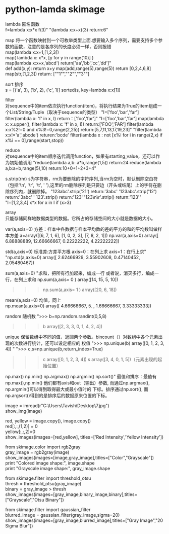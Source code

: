 # python-lamda skimage
	
lambda	匿名函数	
f=lambda x:x*x
f(3)"	"(lambda x:x+x)(3)
return:6"			

map	
将一个函数映射到一个可枚举类型上面.想要输入多个序列，需要支持多个参数的函数，注意的是各序列的长度必须一样，否则报错	
map(lambda x:x+1,[1,2,3])	
map( lambda x: x*x, [y for y in range(10)] )	
map(lambda x:x+x,'abcd')
return['aa','bb','cc','dd']"	
def add(x,y): return x+y
map(add,range(5),range(5))
return [0,2,4,6,8]
map(str,[1,2,3])
return: [""1"",""2"",""3""]

sort	排序	
s = [('a', 3), ('b', 2), ('c', 1)]
sorted(s, key=lambda x:x[1])

filter	
对sequence中的item依次执行function(item)，将执行结果为True的item组成一个List/String/Tuple（取决于sequence的类型）	"I=['foo','bar','far']
filter(lambda x: 'f' in x, I)
return：['foo','far']"	"I=['foo','bar','far']
map(lambda x: x.upper(), filter(lambda x: 'f' in x, I))
return:['FOO','FAR']
filter(lambda x:x%2!=0 and x%3!=0,range(2,25))
return:[5,7,11,13,17,19,23]"	"filter(lambda x:x!='a','abcde')
returen:'bcde'
filter(lambda x : not [x%i for i in range(2,x) if x%i == 0],range(start,stop))

reduce	
对sequence中的item顺序迭代调用function，如果有starting_value，还可以作为初始值调用	"reduce(lambda a,b: a*b,range(1,5))
return:24
reduce(lambda a,b:a+b,range(5),10)
return:10+0+1+2+3+4"			

s.strip(rm)	
s为字符串，rm为要删除的字符序列,当rm为空时，默认删除空白符（包括'\n', '\r',  '\t',  ' '),这里的rm删除序列是只要边（开头或结尾）上的字符在删除序列内，就删除掉。	"123abc'.strip('21')
return:'3abc'
'123abc'.strip('12')
return:'3abc'
'   123'.strip()
return:'123'
'123\n\r'.strip()
return:'123'"			
		"I=[1,2,3,4]
x*x for x in I if (x>3)

array	
只能存储同样地数据类型的数据。它所占的存储空间的大小就是数据的大小。	

var(a,axis=0) 
方差：样本中各数据与样本平均数的差的平方的和的平均数叫做样本方差
a=array([[6, 7, 1, 6], 
       [1, 0, 2, 3], 
       [7, 8, 2, 1]]) 
np.var(a,axis=0) 
array([  6.88888889,  12.66666667,   0.22222222,   4.22222222])

std(a,axis=0) 	标准差:方差平方根
axis=0：在列上求
axis=1：在行上求"	"np.std(a,axis=0) 
array([ 2.62466929,  3.55902608,  0.47140452,  2.05480467]) 

sum(a,axis=0) 	"求和，把所有行加起来，编成一行
或者说，消灭多行，编成一行，在列上求和
np.sum(a,axis= 0 ) 
array([14, 15,  5, 10]) 
>>> np.sum(a,axis= 1 ) 
array([20,  6, 18]) 

mean(a,axis=0)	均值，同上	
np.mean(a,axis=0) 
array([ 4.66666667,  5.        ,  1.66666667,  3.33333333]) 	

random	随机数	">>> b=np.random.randint(0,5,8) 
>>> b 
array([2, 3, 3, 0, 1, 4, 2, 4]) 

unique	保留数组中不同的值，返回两个参数。bincount（）对数组中各个元素出现的次数进行统计，还可以设定相应的 权值	">>> np.unique(b) 
array([0, 1, 2, 3, 4]) "	">>> c,s=np.unique(b,return_index=True) 
>>> c 
array([0, 1, 2, 3, 4]) 
>>> s 
array([3, 4, 0, 1, 5])（元素出现的起始位置） 	

np.max()
np.min() 
np.argmax()
np.argmin()
np.sort()"	最值和排序：最值有np.max(),np.min() 他们都有axis和out（输出）参数, 而通过np.argmax(), np.argmin()可以得到取得最大或最小值时的 下标。排序通过np.sort(), 而np.argsort()得到的是排序后的数据原来位置的下标。					

image = imread(r"C:\Users\Tavish\Desktop\7.jpg")  
show_img(image)  
  
red, yellow =   image.copy(), image.copy()  
red[:,:,(1,2)] = 0  
yellow[:,:,2]=0  
show_images(images=[red,yellow], titles=['Red Intensity','Yellow Intensity'])  
  
from skimage.color import rgb2gray  
gray_image = rgb2gray(image)  
show_images(images=[image,gray_image],titles=["Color","Grayscale"])  
print "Colored image shape:", image.shape  
print "Grayscale image shape:", gray_image.shape  
  
from skimage.filter import threshold_otsu  
thresh = threshold_otsu(gray_image)  
binary = gray_image > thresh  
show_images(images=[gray_image,binary_image,binary],titles=["Grayscale","Otsu Binary"])  
  
from skimage.filter import gaussian_filter  
blurred_image = gaussian_filter(gray_image,sigma=20)  
show_images(images=[gray_image,blurred_image],titles=["Gray Image","20 Sigma Blur"])  
